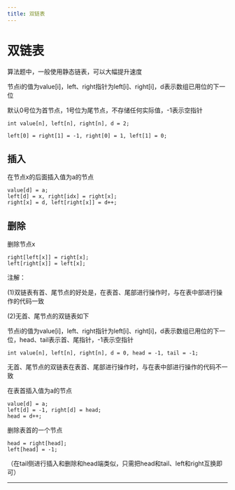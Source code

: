```yaml
---
title: 双链表
---
```


# 双链表

<script type="text/javascript" src="/include/head.js"></script>

算法题中，一般使用静态链表，可以大幅提升速度

节点i的值为value[i]，left、right指针为left[i]、right[i]，d表示数组已用位的下一位

默认0号位为首节点，1号位为尾节点，不存储任何实际值，-1表示空指针

```
int value[n], left[n], right[n], d = 2;

left[0] = right[1] = -1, right[0] = 1, left[1] = 0;
```

## 插入

在节点x的后面插入值为a的节点

```
value[d] = a;
left[d] = x, right[idx] = right[x];
right[x] = d, left[right[x]] = d++;
```

## 删除

删除节点x

```
right[left[x]] = right[x];
left[right[x]] = left[x];
```

注解：

(1)双链表有首、尾节点的好处是，在表首、尾部进行操作时，与在表中部进行操作的代码一致

(2)无首、尾节点的双链表如下

节点i的值为value[i]，left、right指针为left[i]、right[i]，d表示数组已用位的下一位，head、tail表示首、尾指针，-1表示空指针

```
int value[n], left[n], right[n], d = 0, head = -1, tail = -1;
```

无首、尾节点的双链表在表首、尾部进行操作时，与在表中部进行操作的代码不一致

在表首插入值为a的节点

```
value[d] = a;
left[d] = -1, right[d] = head;
head = d++;
```

删除表首的一个节点

```
head = right[head];
left[head] = -1;
```

（在tail侧进行插入和删除和head端类似，只需把head和tail、left和right互换即可）

---

<script type="text/javascript" src="/include/tail.js"></script>
